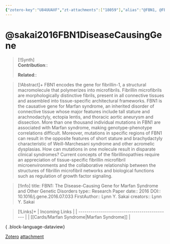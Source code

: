 ```yaml
---
{"zotero-key":"U84UUAXF","zt-attachments":["18059"],"alias":"@FBN1, @FBN1: The Disease-Causing Gene for Marfan Syndrome and Other Genetic Disorders","keywords":[],"FirstAuthor":"[[ Lynn Y. Sakai]]","tags":["source/researchpaper"],"dg-publish":true,"permalink":"/sources/research-papers/sakai2016-fbn-1-disease-causing-gene/","dgPassFrontmatter":true}
---
```


# @sakai2016FBN1DiseaseCausingGene

>[!Synth]  
>**Contribution**::  
>  
>**Related**:: 
>  

> [!Abstract]+
> FBN1 encodes the gene for fibrillin-1, a structural macromolecule that polymerizes into microfibrils. Fibrillin microfibrils are morphologically distinctive fibrils, present in all connective tissues and assembled into tissue-specific architectural frameworks. FBN1 is the causative gene for Marfan syndrome, an inherited disorder of connective tissue whose major features include tall stature and arachnodactyly, ectopia lentis, and thoracic aortic aneurysm and dissection. More than one thousand individual mutations in FBN1 are associated with Marfan syndrome, making genotype-phenotype correlations difficult. Moreover, mutations in specific regions of FBN1 can result in the opposite features of short stature and brachydactyly characteristic of Weill-Marchesani syndrome and other acromelic dysplasias. How can mutations in one molecule result in disparate clinical syndromes? Current concepts of the fibrillinopathies require an appreciation of tissue-specific fibrillin microfibril microenvironments and the collaborative relationship between the structures of fibrillin microfibril networks and biological functions such as regulation of growth factor signaling.

> [!Info]
> title: FBN1: The Disease-Causing Gene for Marfan Syndrome and Other Genetic Disorders
> type:: Research Paper 
> date:: 2016
> DOI:: 10.1016/j.gene.2016.07.033
> FirstAuthor:: Lynn Y. Sakai
> creators:: Lynn Y. Sakai

> [!Links]+
>  | Incoming Links                                |
> | --------------------------------------------- |
> | [[Cards/Marfan Syndrome\|Marfan Syndrome]] |
> 
{ .block-language-dataview}


[Zotero](zotero://select/library/items/U84UUAXF) [attachment](<file:///Users/nathanmaxwell/Zotero/storage/LNV23SDF/Sakai%20et%20al.%20-%202016%20-%20FBN1%20The%20Disease-Causing%20Gene%20for%20Marfan%20Syndrome%20and%20Other%20Genetic%20Disorders.pdf>)
